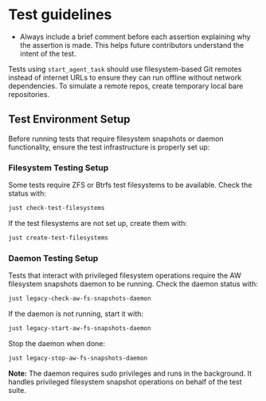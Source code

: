 # Test guidelines

- Always include a brief comment before each assertion explaining why the assertion is made. This helps future contributors understand the intent of the test.

Tests using `start_agent_task` should use filesystem-based Git remotes instead of internet URLs to ensure they can run offline without network dependencies. To simulate a remote repos, create temporary local bare repositories.

## Test Environment Setup

Before running tests that require filesystem snapshots or daemon functionality, ensure the test infrastructure is properly set up:

### Filesystem Testing Setup

Some tests require ZFS or Btrfs test filesystems to be available. Check the status with:

```bash
just check-test-filesystems
```

If the test filesystems are not set up, create them with:

```bash
just create-test-filesystems
```

### Daemon Testing Setup

Tests that interact with privileged filesystem operations require the AW filesystem snapshots daemon to be running. Check the daemon status with:

```bash
just legacy-check-aw-fs-snapshots-daemon
```

If the daemon is not running, start it with:

```bash
just legacy-start-aw-fs-snapshots-daemon
```

Stop the daemon when done:

```bash
just legacy-stop-aw-fs-snapshots-daemon
```

**Note:** The daemon requires sudo privileges and runs in the background. It handles privileged filesystem snapshot operations on behalf of the test suite.
